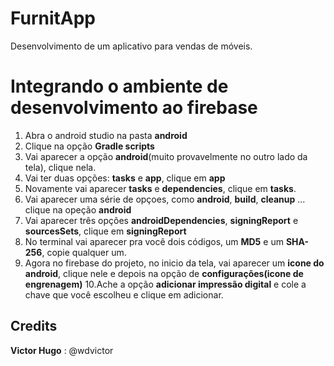 # FurnitApp
Desenvolvimento de um aplicativo para vendas de móveis.

# Integrando o ambiente de desenvolvimento ao firebase

1. Abra o android studio na pasta **android**
2. Clique na opção **Gradle scripts**
3. Vai aparecer a opção **android**(muito provavelmente no outro lado da tela), clique nela.
4. Vai ter duas opções: **tasks** e **app**, clique em **app**
5. Novamente vai aparecer **tasks** e **dependencies**, clique em **tasks**.
6. Vai aparecer uma série de opçoes, como **android**, **build**, **cleanup** ... clique na opeção **android**
7. Vai aparecer três opções **androidDependencies**, **signingReport** e **sourcesSets**, clique em **signingReport**
8. No terminal vai aparecer pra você dois códigos, um **MD5** e um **SHA-256**, copie qualquer um.
9. Agora no firebase do projeto, no inicio da tela, vai aparecer um **icone do android**, clique nele e depois na opção de **configurações(icone de engrenagem)**
10.Ache a opção **adicionar impressão digital** e cole a chave que você escolheu e clique em adicionar.

## Credits
**Victor Hugo** : @wdvictor


